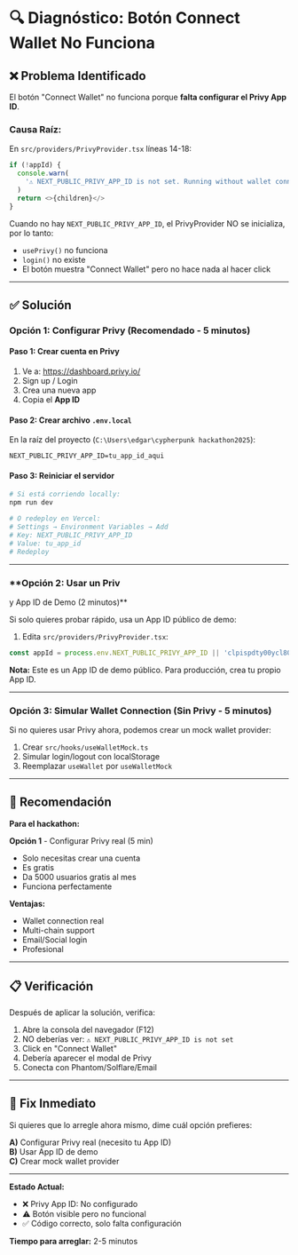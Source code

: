# 🔍 Diagnóstico: Botón Connect Wallet No Funciona

## ❌ **Problema Identificado**

El botón "Connect Wallet" no funciona porque **falta configurar el Privy App ID**.

### **Causa Raíz:**

En `src/providers/PrivyProvider.tsx` líneas 14-18:

```typescript
if (!appId) {
  console.warn(
    '⚠️ NEXT_PUBLIC_PRIVY_APP_ID is not set. Running without wallet connection.'
  )
  return <>{children}</>
}
```

Cuando no hay `NEXT_PUBLIC_PRIVY_APP_ID`, el PrivyProvider NO se inicializa, por lo tanto:

- `usePrivy()` no funciona
- `login()` no existe
- El botón muestra "Connect Wallet" pero no hace nada al hacer click

---

## ✅ **Solución**

### **Opción 1: Configurar Privy (Recomendado - 5 minutos)**

#### **Paso 1: Crear cuenta en Privy**

1. Ve a: https://dashboard.privy.io/
2. Sign up / Login
3. Crea una nueva app
4. Copia el **App ID**

#### **Paso 2: Crear archivo `.env.local`**

En la raíz del proyecto (`C:\Users\edgar\cypherpunk hackathon2025`):

```env
NEXT_PUBLIC_PRIVY_APP_ID=tu_app_id_aqui
```

#### **Paso 3: Reiniciar el servidor**

```bash
# Si está corriendo locally:
npm run dev

# O redeploy en Vercel:
# Settings → Environment Variables → Add
# Key: NEXT_PUBLIC_PRIVY_APP_ID
# Value: tu_app_id
# Redeploy
```

---

### \*\*Opción 2: Usar un Priv

y App ID de Demo (2 minutos)\*\*

Si solo quieres probar rápido, usa un App ID público de demo:

1. Edita `src/providers/PrivyProvider.tsx`:

```typescript
const appId = process.env.NEXT_PUBLIC_PRIVY_APP_ID || 'clpispdty00ycl80fpueukfm'
```

**Nota:** Este es un App ID de demo público. Para producción, crea tu propio App ID.

---

### **Opción 3: Simular Wallet Connection (Sin Privy - 5 minutos)**

Si no quieres usar Privy ahora, podemos crear un mock wallet provider:

1. Crear `src/hooks/useWalletMock.ts`
2. Simular login/logout con localStorage
3. Reemplazar `useWallet` por `useWalletMock`

---

## 🎯 **Recomendación**

**Para el hackathon:**

**Opción 1** - Configurar Privy real (5 min)

- Solo necesitas crear una cuenta
- Es gratis
- Da 5000 usuarios gratis al mes
- Funciona perfectamente

**Ventajas:**

- Wallet connection real
- Multi-chain support
- Email/Social login
- Profesional

---

## 📋 **Verificación**

Después de aplicar la solución, verifica:

1. Abre la consola del navegador (F12)
2. NO deberías ver: `⚠️ NEXT_PUBLIC_PRIVY_APP_ID is not set`
3. Click en "Connect Wallet"
4. Debería aparecer el modal de Privy
5. Conecta con Phantom/Solflare/Email

---

## 🔧 **Fix Inmediato**

Si quieres que lo arregle ahora mismo, dime cuál opción prefieres:

**A)** Configurar Privy real (necesito tu App ID)  
**B)** Usar App ID de demo  
**C)** Crear mock wallet provider

---

**Estado Actual:**

- ❌ Privy App ID: No configurado
- ⚠️ Botón visible pero no funcional
- ✅ Código correcto, solo falta configuración

**Tiempo para arreglar:** 2-5 minutos


















